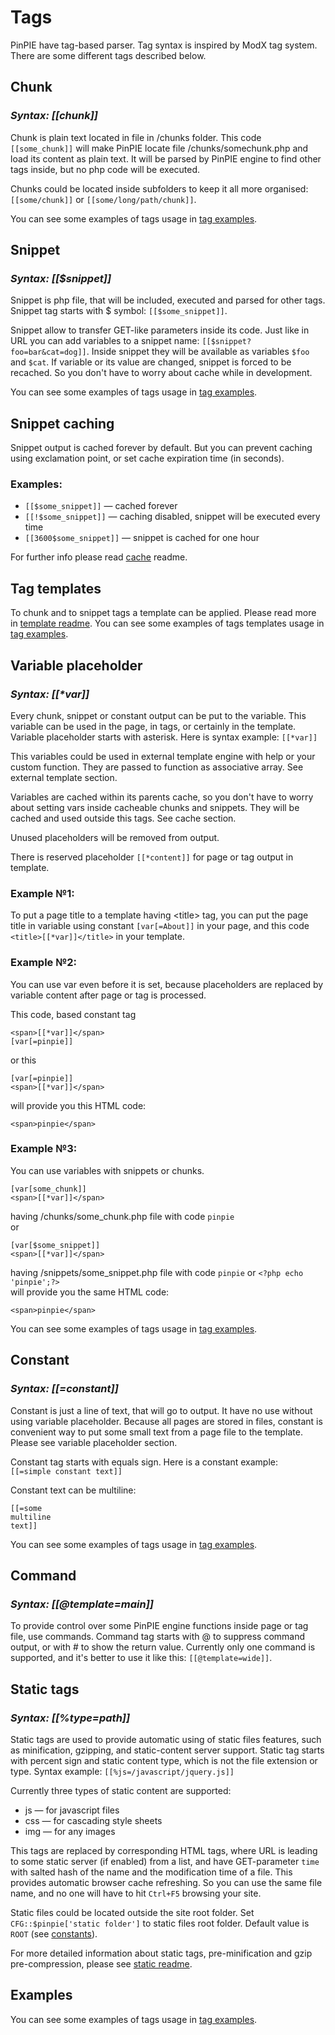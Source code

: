 
# Tags
PinPIE have tag-based parser. Tag syntax is inspired by ModX tag system. There are some different tags described below. 

## Chunk
### *Syntax: [[chunk]]*
Chunk is plain text located in file in /chunks folder. This code ```[[some_chunk]]``` will make PinPIE locate file /chunks/somechunk.php and load its content as plain text. It will be parsed by PinPIE engine to find other tags inside, but no php code will be executed.

Chunks could be located inside subfolders to keep it all more organised: ```[[some/chunk]]``` or ```[[some/long/path/chunk]]```.

You can see some examples of tags usage in [tag examples](../examples/tags).


## Snippet
### *Syntax: [[$snippet]]*
Snippet is php file, that will be included, executed and parsed for other tags. Snippet tag starts with $ symbol: ```[[$some_snippet]]```.

Snippet allow to transfer GET-like parameters inside its code. Just like in URL you can add variables to a snippet name: ```[[$snippet?foo=bar&cat=dog]]```. Inside snippet they will be available as variables ```$foo``` and ```$cat```. If variable or its value are changed, snippet is forced to be recached. So you don't have to worry about cache while in development.

You can see some examples of tags usage in [tag examples](../examples/tags).


## Snippet caching
Snippet output is cached forever by default. But you can prevent caching using exclamation point, or set cache expiration time (in seconds).

### Examples:  
 - ```[[$some_snippet]]``` &mdash; cached forever
 - ```[[!$some_snippet]]``` &mdash; caching disabled, snippet will be executed every time
 - ```[[3600$some_snippet]]``` &mdash; snippet is cached for one hour
 
For further info please read [cache](cache.md) readme.
 
## Tag templates
To chunk and to snippet tags a template can be applied. Please read more in [template readme](template.md).
You can see some examples of tags templates usage in [tag examples](../examples/tags).

## Variable placeholder
### *Syntax: [[\*var]]*
Every chunk, snippet or constant output can be put to the variable. This variable can be used in the page, in tags, or certainly in the template. Variable placeholder starts with asterisk. Here is syntax example: ```[[*var]]```

This variables could be used in external template engine with help or your custom function. They are passed to function as associative array. See external template section.

Variables are cached within its parents cache, so you don't have to worry about setting vars inside cacheable chunks and snippets. They will be cached and used outside this tags. See cache section. 

Unused placeholders will be removed from output.

There is reserved placeholder ```[[*content]]``` for page or tag output in template.

### Example №1:  
To put a page title to a template having \<title\> tag, you can put the page title in variable using constant ```[var[=About]]``` in your page, and this code ```<title>[[*var]]</title>``` in your template.

### Example №2:  
You can use var even before it is set, because placeholders are replaced by variable content after page or tag is processed.

This code, based constant tag
```
<span>[[*var]]</span>
[var[=pinpie]]
```
or this
```
[var[=pinpie]]
<span>[[*var]]</span>
```
will provide you this HTML code:  
```
<span>pinpie</span>
```

### Example №3:  
You can use variables with snippets or chunks.
```
[var[some_chunk]]
<span>[[*var]]</span>
```
having /chunks/some_chunk.php file with code ```pinpie```   
or
```
[var[$some_snippet]]
<span>[[*var]]</span>
```
having /snippets/some_snippet.php file with code ```pinpie``` or ```<?php echo 'pinpie';?>```  
will provide you the same HTML code:  
```
<span>pinpie</span>
```   
   
You can see some examples of tags usage in [tag examples](../examples/tags).


## Constant
### *Syntax: [[=constant]]*
Constant is just a line of text, that will go to output. It have no use without using variable placeholder. Because all pages are stored in files, constant is convenient way to put some small text from a page file to the template. Please see variable placeholder section.

Constant tag starts with equals sign. Here is a constant example:  
```[[=simple constant text]]```

Constant text can be multiline:  
```
[[=some  
multiline  
text]]
```

You can see some examples of tags usage in [tag examples](../examples/tags).

## Command
### *Syntax: [[@template=main]]*
To provide control over some PinPIE engine functions inside page or tag file, use commands. Command tag starts with @ to suppress command output, or with \# to show the return value. Currently only one command is supported, and it's better to use it like this: ```[[@template=wide]]```.  


## Static tags
### *Syntax: [[%type=path]]*
Static tags are used to provide automatic using of static files features, such as minification, gzipping, and static-content server support. Static tag starts with percent sign and static content type, which is not the file extension or type. Syntax example: ```[[%js=/javascript/jquery.js]]```

Currently three types of static content are supported:    
 - js &mdash; for javascript files
 - css &mdash; for cascading style sheets
 - img &mdash; for any images

This tags are replaced by corresponding HTML tags, where URL is leading to some static server (if enabled) from a list, and have GET-parameter ```time``` with salted hash of the name and the modification time of a file. This provides automatic browser cache refreshing. So you can use the same file name, and no one will have to hit ```Ctrl+F5``` browsing your site.

Static files could be located outside the site root folder. Set ```CFG::$pinpie['static folder']``` to static files root folder. Default value is ```ROOT``` (see [constants](#root)).

For more detailed information about static tags, pre-minification and gzip pre-compression, please see [static readme](static.md).


## Examples
You can see some examples of tags usage in [tag examples](../examples/tags).